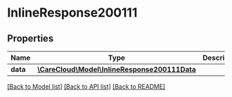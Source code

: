 # InlineResponse200111

## Properties
Name | Type | Description | Notes
------------ | ------------- | ------------- | -------------
**data** | [**\CareCloud\Model\InlineResponse200111Data**](InlineResponse200111Data.md) |  | [optional] 

[[Back to Model list]](../../README.md#documentation-for-models) [[Back to API list]](../../README.md#documentation-for-api-endpoints) [[Back to README]](../../README.md)

